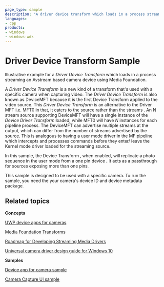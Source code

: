 ```yaml
---
page_type: sample
description: "A driver device transform which loads in a process streaming an Avstream based camera device using Media Foundation."
languages:
- cpp
products:
- windows
- windows-wdk
---
```



<!---
    name: Driver Device Transform Sample
    platform: WDM
    language: cpp
    category: Camera
    description: A driver device transform which loads in a process streaming an Avstream based camera device using Media Foundation.
    samplefwlink: https://go.microsoft.com/fwlink/?linkid=866747
--->

# Driver Device Transform Sample

Illustrative example for a *Driver Device Transform* which loads in a process streaming an Avstream based camera device using Media Foundation. 

A *Driver Device Transform* is a new kind of a transform that's used with a specific camera when capturing video. The *Driver Device Transform* is also known as DeviceMFT because it is the first Device Transform applied to the video source. This *Driver Device Transform* is an alternative to the Driver MFT i.e. MFT0  in that, it caters to the source rather than the streams . An N stream source supporting DeviceMFT will have a single instance of the *Device Driver Transform* loaded, while MFT0 will have *N* instances for each pipeline process. The DeviceMFT can advertise multiple streams at the output, which can differ from the number of streams advertised by the source. This is analogous to having a user mode driver in the MF pipeline which intercepts and processes commands before they enter/ leave the Kernel mode driver loaded for the streaming source.

In this sample, the Device Transform , when enabled, will replicate a photo sequence in the user mode from a one pin device . It acts as a passthrough for sources exposing more than one pins. 

This sample is designed to be used with a specific camera. To run the sample, you need the your camera's device ID and device metadata package.

Related topics
--------------

**Concepts**

[UWP device apps for cameras](http://go.microsoft.com/fwlink/p/?LinkId=306683)

[Media Foundation Transforms](http://msdn.microsoft.com/en-us/library/windows/hardware/ms703138)

[Roadmap for Developing Streaming Media Drivers](http://msdn.microsoft.com/en-us/library/windows/hardware/ff568130)

[Universal camera driver design guide for Windows 10](https://msdn.microsoft.com/en-us/Library/Windows/Hardware/dn937080)

**Samples**

[Device app for camera sample](http://go.microsoft.com/fwlink/p/?linkid=249442)

[Camera Capture UI sample](http://go.microsoft.com/fwlink/p/?linkid=249441%20)
